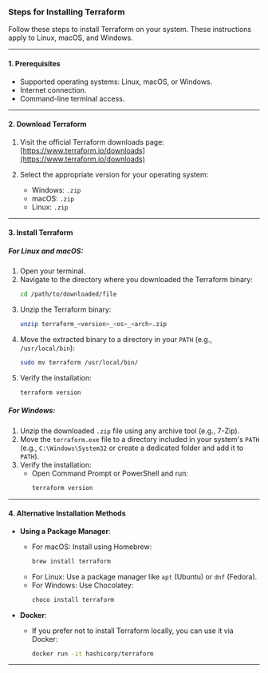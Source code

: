 ### **Steps for Installing Terraform**

Follow these steps to install Terraform on your system. These instructions apply to Linux, macOS, and Windows.

---

#### **1. Prerequisites**
- Supported operating systems: Linux, macOS, or Windows.
- Internet connection.
- Command-line terminal access.

---

#### **2. Download Terraform**
1. Visit the official Terraform downloads page:  
   [https://www.terraform.io/downloads](https://www.terraform.io/downloads)

2. Select the appropriate version for your operating system:
   - Windows: `.zip`
   - macOS: `.zip`
   - Linux: `.zip`

---

#### **3. Install Terraform**
##### For Linux and macOS:
1. Open your terminal.
2. Navigate to the directory where you downloaded the Terraform binary:
   ```bash
   cd /path/to/downloaded/file
   ```
3. Unzip the Terraform binary:
   ```bash
   unzip terraform_<version>_<os>_<arch>.zip
   ```
4. Move the extracted binary to a directory in your `PATH` (e.g., `/usr/local/bin`):
   ```bash
   sudo mv terraform /usr/local/bin/
   ```
5. Verify the installation:
   ```bash
   terraform version
   ```

##### For Windows:
1. Unzip the downloaded `.zip` file using any archive tool (e.g., 7-Zip).
2. Move the `terraform.exe` file to a directory included in your system's `PATH` (e.g., `C:\Windows\System32` or create a dedicated folder and add it to `PATH`).
3. Verify the installation:
   - Open Command Prompt or PowerShell and run:
     ```cmd
     terraform version
     ```

---

#### **4. Alternative Installation Methods**
- **Using a Package Manager**:
  - For macOS: Install using Homebrew:
    ```bash
    brew install terraform
    ```
  - For Linux: Use a package manager like `apt` (Ubuntu) or `dnf` (Fedora).
  - For Windows: Use Chocolatey:
    ```cmd
    choco install terraform
    ```

- **Docker**:
  - If you prefer not to install Terraform locally, you can use it via Docker:
    ```bash
    docker run -it hashicorp/terraform
    ```

---


